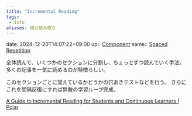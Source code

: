 ```yaml
---
title: "Incremental Reading"
tags:
 - Info
aliases: 増分読み取り
---
```


date: 2024-12-20T14:07:22+09:00
up:: [Component](../Bar/Novel/Chaos/Component.md)
same:: [Spaced Repetition](Spaced%20Repetition.md)

全体読んで、いくつかのセクションに分割し、ちょっとずつ読んでいく手法。
多くの記事を一気に読めるのが特徴らしい。

このセクションごとに覚えているかどうかの穴あきテストなどを行う。
さらにこれを間隔反復にすれば無敵の学習ループ完成。

[A Guide to Incremental Reading for Students and Continuous Learners | Polar](https://getpolarized.io/2020/07/09/Guide-To-Incremental-Reading-For-Students-And-Continuous-Learners.html)